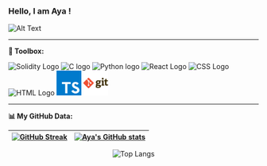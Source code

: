 ### Hello, I am Aya ! 

![Alt Text](https://media.giphy.com/media/l3c614V12UA82q1vG/giphy.gif)

---
 **🧰 Toolbox:**

<img src="https://cdn.worldvectorlogo.com/logos/solidity.svg" alt="Solidity Logo" width="50" height="50"/> <img src="https://cdn.worldvectorlogo.com/logos/c-1.svg" alt="C logo" width="50" height="50"/> <img src="https://cdn.worldvectorlogo.com/logos/python-4.svg" alt="Python logo" width="50" height="50" />  <img src="https://cdn.worldvectorlogo.com/logos/react-2.svg" alt="React Logo" width="50" height="50" />  <img src="https://cdn.worldvectorlogo.com/logos/css-3.svg" alt="CSS Logo" width="50" height="50" />  <img src="https://cdn.worldvectorlogo.com/logos/html-1.svg" alt="HTML Logo" width="50" height="50" /> 
<img height="50" src="https://raw.githubusercontent.com/github/explore/80688e429a7d4ef2fca1e82350fe8e3517d3494d/topics/typescript/typescript.png">
<img height="50" src="https://raw.githubusercontent.com/github/explore/80688e429a7d4ef2fca1e82350fe8e3517d3494d/topics/git/git.png">

---

 **📊 My GitHub Data:**


| [![GitHub Streak](https://streak-stats.demolab.com?user=ayabelarbi&theme=shadow-purple&border_radius=2&card_width=496)](https://git.io/streak-stats) |[![Aya's GitHub stats](https://github-readme-stats.vercel.app/api?username=ayabelarbi&count_private=true&show_icons=true&theme=midnight-purple&hide_border=true)](#!)|
|---|---|


<div id="github_stats" align="center">

![Top Langs](https://github-readme-stats.vercel.app/api/top-langs/?username=ayabelarbi&layout=compact&theme=vision-friendly-dark&hide_border=true)

</div>
